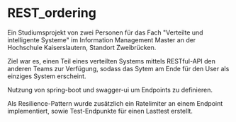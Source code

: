 # REST_ordering

Ein Studiumsprojekt von zwei Personen für das Fach "Verteilte und intelligente Systeme" im Information Management Master an der Hochschule Kaiserslautern, Standort Zweibrücken.

Ziel war es, einen Teil eines verteilten Systems mittels RESTful-API den anderen Teams zur Verfügung, sodass das Sytem am Ende für den User als einziges System erscheint.

Nutzung von spring-boot und swagger-ui um Endpoints zu definieren.

Als Resilience-Pattern wurde zusätzlich ein Ratelimiter an einem Endpoint implementiert, sowie Test-Endpunkte für einen Lasttest erstellt.

